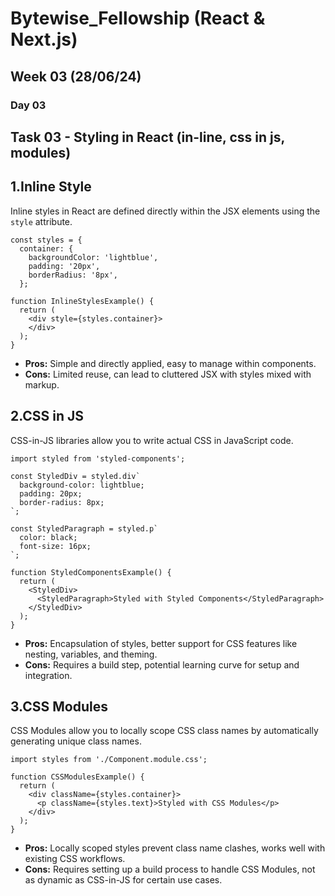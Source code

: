 # Bytewise_Fellowship (React & Next.js)
## Week 03 (28/06/24)

### Day 03
## Task 03 - Styling in React (in-line, css in js, modules)

## 1.Inline Style

Inline styles in React are defined directly within the JSX elements using the `style` attribute.

```
const styles = {
  container: {
    backgroundColor: 'lightblue',
    padding: '20px',
    borderRadius: '8px',
  };

function InlineStylesExample() {
  return (
    <div style={styles.container}>
    </div>
  );
}
```

- <b>Pros:</b> Simple and directly applied, easy to manage within components.
- <b>Cons:</b>  Limited reuse, can lead to cluttered JSX with styles mixed with markup.

 ## 2.CSS in JS

CSS-in-JS libraries allow you to write actual CSS in JavaScript code. 

```
import styled from 'styled-components';

const StyledDiv = styled.div`
  background-color: lightblue;
  padding: 20px;
  border-radius: 8px;
`;

const StyledParagraph = styled.p`
  color: black;
  font-size: 16px;
`;

function StyledComponentsExample() {
  return (
    <StyledDiv>
      <StyledParagraph>Styled with Styled Components</StyledParagraph>
    </StyledDiv>
  );
}
```
- <b>Pros:</b>  Encapsulation of styles, better support for CSS features like nesting, variables, and theming.
- <b>Cons:</b>  Requires a build step, potential learning curve for setup and integration.

 ## 3.CSS Modules

CSS Modules allow you to locally scope CSS class names by automatically generating unique class names.

```
import styles from './Component.module.css';

function CSSModulesExample() {
  return (
    <div className={styles.container}>
      <p className={styles.text}>Styled with CSS Modules</p>
    </div>
  );
}
```

- <b>Pros:</b> Locally scoped styles prevent class name clashes, works well with existing CSS workflows.
- <b>Cons:</b> Requires setting up a build process to handle CSS Modules, not as dynamic as CSS-in-JS for certain use cases.
